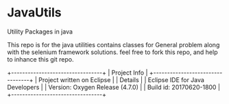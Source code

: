 # JavaUtils
Utility Packages in java

This repo is for the java utilities contains classes for General problem
along with the selenium framework solutions.
feel free to fork this repo, and help to inhance this git repo.

+---------------------------------+
| Project Info                    |
+---------------------------------+
| Project written on Eclipse      |
| Details                         |
| Eclipse IDE for Java Developers |
| Version: Oxygen Release (4.7.0) |
| Build id: 20170620-1800         |
+---------------------------------+
